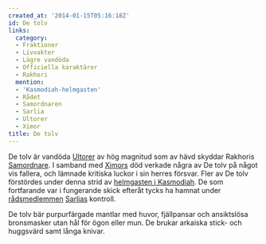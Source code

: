 ```yaml
---
created_at: '2014-01-15T05:16:18Z'
id: De tolv
links:
  category:
  - Fraktioner
  - Livvakter
  - Lägre vandöda
  - Officiella karaktärer
  - Rakhori
  mention:
  - 'Kasmodiah-helmgasten'
  - Rådet
  - Samordnaren
  - Sarlia
  - Ultorer
  - Ximor
title: De tolv
---
```


De tolv är vandöda [Ultorer] av hög magnitud som av hävd skyddar Rakhoris [Samordnare]. I samband
med [Ximors] död verkade några av De tolv på något vis fallera, och lämnade kritiska luckor i sin
herres försvar. Fler av De tolv förstördes under denna strid av [helmgasten i Kasmodiah]. De som
fortfarande var i fungerande skick efteråt tycks ha hamnat under [rådsmedlemmen][] [Sarlias]
kontroll.

De tolv bär purpurfärgade mantlar med huvor, fjällpansar och ansiktslösa bronsmasker utan hål för
ögon eller mun. De brukar arkaiska stick- och huggsvärd samt långa knivar.

  [Ultorer]: Ultorer
  [Samordnare]: Samordnaren
  [Ximors]: Ximor
  [helmgasten i Kasmodiah]: Kasmodiah-helmgasten
  [rådsmedlemmen]: Rådet
  [Sarlias]: Sarlia